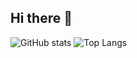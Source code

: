 ## Hi there 👋

![GitHub stats](https://github-readme-stats.vercel.app/api?username=Phantom-Bird&count_private=true&theme=algolia) ![Top Langs](https://github-readme-stats.vercel.app/api/top-langs/?username=Phantom-Bird&theme=algolia)
